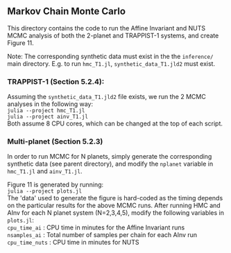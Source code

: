 ## Markov Chain Monte Carlo
This directory contains the code to run the Affine Invariant and NUTS MCMC analysis of both the 2-planet and TRAPPIST-1 systems, and create Figure 11.

Note: The corresponding synthetic data must exist in the the `inference/` main directory. E.g. to run `hmc_T1.jl`, `synthetic_data_T1.jld2` must exist.

### TRAPPIST-1 (Section 5.2.4):
Assuming the `synthetic_data_T1.jld2` file exists, we run the 2 MCMC analyses in the following way: \
`julia --project hmc_T1.jl` \
`julia --project ainv_T1.jl`\
Both assume 8 CPU cores, which can be changed at the top of each script.

### Multi-planet (Section 5.2.3)
In order to run MCMC for N planets, simply generate the corresponding synthetic data (see parent directory), and modify the `nplanet` variable in `hmc_T1.jl` and `ainv_T1.jl`. 

Figure 11 is generated by running: \
`julia --project plots.jl`\
The 'data' used to generate the figure is hard-coded as the timing depends on the particular results for the above MCMC runs. After running HMC and AInv for each N planet system (N=2,3,4,5), modify the following variables in `plots.jl`:\
`cpu_time_ai` : CPU time in minutes for the Affine Invariant runs \
`nsamples_ai` : Total number of samples per chain for each AInv run \
`cpu_time_nuts` : CPU time in minutes for NUTS